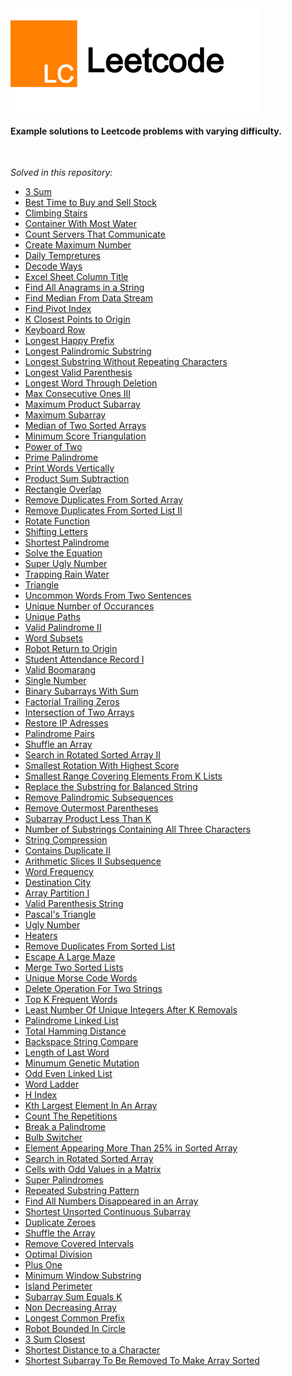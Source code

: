<img src="https://raw.githubusercontent.com/hershyz/leetcode/master/logo.png"/>
<h4>Example solutions to Leetcode problems with varying difficulty.</h4>
<br>
<p><i>Solved in this repository:</i></p>
<ul>
  <li><a href="https://leetcode.com/problems/3sum/">3 Sum</a></li>
  <li><a href="https://leetcode.com/problems/best-time-to-buy-and-sell-stock/">Best Time to Buy and Sell Stock</a></li>
  <li><a href="https://leetcode.com/problems/climbing-stairs/">Climbing Stairs</a></li>
  <li><a href="https://leetcode.com/problems/container-with-most-water/">Container With Most Water</a></li>
  <li><a href="https://leetcode.com/problems/count-servers-that-communicate/">Count Servers That Communicate</a></li>
  <li><a href="https://leetcode.com/problems/create-maximum-number/">Create Maximum Number</a></li>
  <li><a href="https://leetcode.com/problems/daily-temperatures/">Daily Tempretures</a></li>
  <li><a href="https://leetcode.com/problems/decode-ways/">Decode Ways</a></li>
  <li><a href="https://leetcode.com/problems/excel-sheet-column-title/">Excel Sheet Column Title</a></li>
  <li><a href="https://leetcode.com/problems/find-all-anagrams-in-a-string/">Find All Anagrams in a String</a></li>
  <li><a href="https://leetcode.com/problems/find-median-from-data-stream/">Find Median From Data Stream</a></li>
  <li><a href="https://leetcode.com/problems/find-pivot-index/">Find Pivot Index</a></li>
  <li><a href="https://leetcode.com/problems/k-closest-points-to-origin/">K Closest Points to Origin</a></li>
  <li><a href="https://leetcode.com/problems/keyboard-row/">Keyboard Row</a></li>
  <li><a href="https://leetcode.com/problems/longest-happy-prefix/">Longest Happy Prefix</a></li>
  <li><a href="https://leetcode.com/problems/longest-palindromic-substring/">Longest Palindromic Substring</a></li>
  <li><a href="https://leetcode.com/problems/longest-substring-without-repeating-characters/">Longest Substring Without Repeating Characters</a></li>
  <li><a href="https://leetcode.com/problems/longest-valid-parentheses/">Longest Valid Parenthesis</a></li>
  <li><a href="https://leetcode.com/problems/longest-word-in-dictionary-through-deleting/">Longest Word Through Deletion</a></li>
  <li><a href="https://leetcode.com/problems/max-consecutive-ones-iii/">Max Consecutive Ones III</a></li>
  <li><a href="https://leetcode.com/problems/maximum-product-subarray/">Maximum Product Subarray</a></li>
  <li><a href="https://leetcode.com/problems/maximum-subarray/">Maximum Subarray</a></li>
  <li><a href="https://leetcode.com/problems/median-of-two-sorted-arrays/">Median of Two Sorted Arrays</a></li>
  <li><a href="https://leetcode.com/problems/minimum-score-triangulation-of-polygon/">Minimum Score Triangulation</a></li>
  <li><a href="https://leetcode.com/problems/power-of-two/">Power of Two</a></li>
  <li><a href="https://leetcode.com/problems/prime-palindrome/">Prime Palindrome</a></li>
  <li><a href="https://leetcode.com/problems/print-words-vertically/">Print Words Vertically</a></li>
  <li><a href="https://leetcode.com/problems/subtract-the-product-and-sum-of-digits-of-an-integer/">Product Sum Subtraction</a></li>
  <li><a href="https://leetcode.com/problems/rectangle-overlap/">Rectangle Overlap</a></li>
  <li><a href="https://leetcode.com/problems/remove-duplicates-from-sorted-array/">Remove Duplicates From Sorted Array</a></li>
  <li><a href="https://leetcode.com/problems/remove-duplicates-from-sorted-list-ii/">Remove Duplicates From Sorted List II</a></li>
  <li><a href="https://leetcode.com/problems/rotate-function/">Rotate Function</a></li>
  <li><a href="https://leetcode.com/problems/shifting-letters/">Shifting Letters</a></li>
  <li><a href="https://leetcode.com/problems/shortest-palindrome/">Shortest Palindrome</a></li>
  <li><a href="https://leetcode.com/problems/solve-the-equation/">Solve the Equation</a></li>
  <li><a href="https://leetcode.com/problems/super-ugly-number/">Super Ugly Number</a></li>
  <li><a href="https://leetcode.com/problems/trapping-rain-water/">Trapping Rain Water</a></li>
  <li><a href="https://leetcode.com/problems/triangle/">Triangle</a></li>
  <li><a href="https://leetcode.com/problems/uncommon-words-from-two-sentences/">Uncommon Words From Two Sentences</a></li>
  <li><a href="https://leetcode.com/problems/unique-number-of-occurrences/">Unique Number of Occurances</a></li>
  <li><a href="https://leetcode.com/problems/unique-paths/">Unique Paths</a></li>
  <li><a href="https://leetcode.com/problems/valid-palindrome-ii/">Valid Palindrome II</a></li>
  <li><a href="https://leetcode.com/problems/word-subsets/">Word Subsets</a></li>
  <li><a href="https://leetcode.com/problems/robot-return-to-origin/">Robot Return to Origin</a></li>
  <li><a href="https://leetcode.com/problems/student-attendance-record-i/">Student Attendance Record I</a></li>
  <li><a href="https://leetcode.com/problems/valid-boomerang/">Valid Boomarang</a></li>
  <li><a href="https://leetcode.com/problems/single-number/">Single Number</a></li>
  <li><a href="https://leetcode.com/problems/binary-subarrays-with-sum/">Binary Subarrays With Sum</a></li>
  <li><a href="https://leetcode.com/problems/factorial-trailing-zeroes/">Factorial Trailing Zeros</a></li>
  <li><a href="https://leetcode.com/problems/intersection-of-two-arrays/">Intersection of Two Arrays</a></li>
  <li><a href="https://leetcode.com/problems/restore-ip-addresses/">Restore IP Adresses</a></li>
  <li><a href="https://leetcode.com/problems/palindrome-pairs/">Palindrome Pairs</a></li>
  <li><a href="https://leetcode.com/problems/shuffle-an-array/">Shuffle an Array</a></li>
  <li><a href="https://leetcode.com/problems/search-in-rotated-sorted-array-ii/">Search in Rotated Sorted Array II</a></li>
  <li><a href="https://leetcode.com/problems/smallest-rotation-with-highest-score/">Smallest Rotation With Highest Score</a></li>
  <li><a href="https://leetcode.com/problems/smallest-range-covering-elements-from-k-lists/">Smallest Range Covering Elements From K Lists</a></li>
  <li><a href="https://leetcode.com/problems/replace-the-substring-for-balanced-string/">Replace the Substring for Balanced String</a></li>
  <li><a href="https://leetcode.com/problems/remove-palindromic-subsequences/">Remove Palindromic Subsequences</a></li>
  <li><a href="https://leetcode.com/problems/remove-outermost-parentheses/">Remove Outermost Parentheses</a></li>
  <li><a href="https://leetcode.com/problems/subarray-product-less-than-k/">Subarray Product Less Than K</a></li>
  <li><a href="https://leetcode.com/problems/number-of-substrings-containing-all-three-characters/">Number of Substrings Containing All Three Characters</a></li>
  <li><a href="https://leetcode.com/problems/string-compression/">String Compression</a></li>
  <li><a href="https://leetcode.com/problems/contains-duplicate-ii/">Contains Duplicate II</a></li>
  <li><a href="https://leetcode.com/problems/arithmetic-slices-ii-subsequence/">Arithmetic Slices II Subsequence</a></li>
  <li><a href="https://leetcode.com/problems/word-frequency/">Word Frequency</a></li>
  <li><a href="https://leetcode.com/problems/destination-city/">Destination City</a></li>
  <li><a href="https://leetcode.com/problems/array-partition-i/">Array Partition I</a></li>
  <li><a href="https://leetcode.com/problems/valid-parenthesis-string/">Valid Parenthesis String</a></li>
  <li><a href="https://leetcode.com/problems/pascals-triangle/">Pascal's Triangle</a></li>
  <li><a href="https://leetcode.com/problems/ugly-number/">Ugly Number</a></li>
  <li><a href="https://leetcode.com/problems/heaters/">Heaters</a></li>
  <li><a href="https://leetcode.com/problems/remove-duplicates-from-sorted-list/">Remove Duplicates From Sorted List</a></li>
  <li><a href="https://leetcode.com/problems/escape-a-large-maze/">Escape A Large Maze</a></li>
  <li><a href="https://leetcode.com/problems/merge-two-sorted-lists/">Merge Two Sorted Lists</a></li>
  <li><a href="https://leetcode.com/problems/unique-morse-code-words/">Unique Morse Code Words</a></li>
  <li><a href="https://leetcode.com/problems/delete-operation-for-two-strings/">Delete Operation For Two Strings</a></li>
  <li><a href="https://leetcode.com/problems/top-k-frequent-words/">Top K Frequent Words</a></li>
  <li><a href="https://leetcode.com/problems/least-number-of-unique-integers-after-k-removals/">Least Number Of Unique Integers After K Removals</a></li>
  <li><a href="https://leetcode.com/problems/palindrome-linked-list/">Palindrome Linked List</a></li>
  <li><a href="https://leetcode.com/problems/total-hamming-distance/">Total Hamming Distance</a></li>
  <li><a href="https://leetcode.com/problems/backspace-string-compare/">Backspace String Compare</a></li>
  <li><a href="https://leetcode.com/problems/length-of-last-word/">Length of Last Word</a></li>
  <li><a href="https://leetcode.com/problems/minimum-genetic-mutation/">Minumum Genetic Mutation</a></li>
  <li><a href="https://leetcode.com/problems/odd-even-linked-list/">Odd Even Linked List</a></li>
  <li><a href="https://leetcode.com/problems/word-ladder/">Word Ladder</a></li>
  <li><a href="https://leetcode.com/problems/h-index/">H Index</a></li>
  <li><a href="https://leetcode.com/problems/kth-largest-element-in-an-array/">Kth Largest Element In An Array</a></li>
  <li><a href="https://leetcode.com/problems/count-the-repetitions/">Count The Repetitions</a></li>
  <li><a href="https://leetcode.com/problems/break-a-palindrome/">Break a Palindrome</a></li>
  <li><a href="https://leetcode.com/problems/bulb-switcher/">Bulb Switcher</a></li>
  <li><a href="https://leetcode.com/problems/element-appearing-more-than-25-in-sorted-array/">Element Appearing More Than 25% in Sorted Array</a></li>
  <li><a href="https://leetcode.com/problems/search-in-rotated-sorted-array/">Search in Rotated Sorted Array</a></li>
  <li><a href="https://leetcode.com/problems/cells-with-odd-values-in-a-matrix/submissions/">Cells with Odd Values in a Matrix</a></li>
  <li><a href="https://leetcode.com/problems/super-palindromes/">Super Palindromes</a></li>
  <li><a href="https://leetcode.com/problems/repeated-substring-pattern/">Repeated Substring Pattern</a></li>
  <li><a href="https://leetcode.com/problems/find-all-numbers-disappeared-in-an-array/">Find All Numbers Disappeared in an Array</a></li>
  <li><a href="https://leetcode.com/problems/shortest-unsorted-continuous-subarray/">Shortest Unsorted Continuous Subarray</a></li>
  <li><a href="https://leetcode.com/problems/duplicate-zeros/">Duplicate Zeroes</a></li>
  <li><a href="https://leetcode.com/problems/shuffle-the-array/submissions/">Shuffle the Array</a></li>
  <li><a href="https://leetcode.com/problems/remove-covered-intervals/submissions/">Remove Covered Intervals</a></li>
  <li><a href="https://leetcode.com/problems/optimal-division/submissions/">Optimal Division</a></li>
  <li><a href="https://leetcode.com/problems/plus-one/">Plus One</a></li>
  <li><a href="https://leetcode.com/problems/minimum-window-substring/submissions/">Minimum Window Substring</a></li>
  <li><a href="https://leetcode.com/problems/island-perimeter/submissions/">Island Perimeter</a></li>
  <li><a href="https://leetcode.com/problems/subarray-sum-equals-k/submissions/">Subarray Sum Equals K</a></li>
  <li><a href="https://leetcode.com/problems/non-decreasing-array/submissions/">Non Decreasing Array</a></li>
  <li><a href="https://leetcode.com/problems/longest-common-prefix/">Longest Common Prefix</a></li>
  <li><a href="https://leetcode.com/problems/robot-bounded-in-circle/submissions/">Robot Bounded In Circle</a></li>
  <li><a href="https://leetcode.com/problems/3sum-closest/">3 Sum Closest</a></li>
  <li><a href="https://leetcode.com/problems/shortest-distance-to-a-character/">Shortest Distance to a Character</a></li>
  <li><a href="https://leetcode.com/problems/shortest-subarray-to-be-removed-to-make-array-sorted/">Shortest Subarray To Be Removed To Make Array Sorted</a></li>
</ul>
